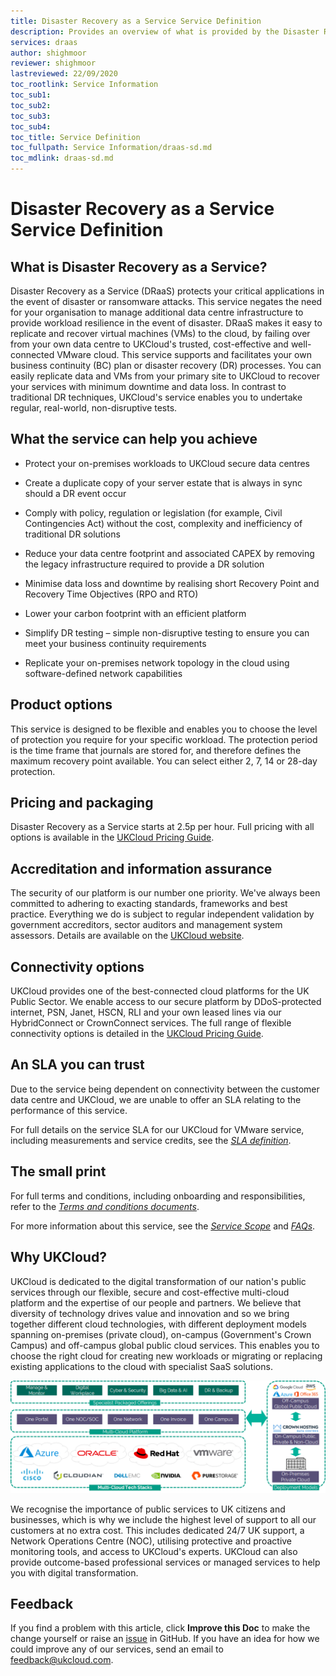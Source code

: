 ```yaml
---
title: Disaster Recovery as a Service Service Definition
description: Provides an overview of what is provided by the Disaster Recovery as a Service (DRaaS) service
services: draas
author: shighmoor
reviewer: shighmoor
lastreviewed: 22/09/2020
toc_rootlink: Service Information
toc_sub1: 
toc_sub2:
toc_sub3:
toc_sub4:
toc_title: Service Definition
toc_fullpath: Service Information/draas-sd.md
toc_mdlink: draas-sd.md
---
```


# Disaster Recovery as a Service Service Definition

## What is Disaster Recovery as a Service?

Disaster Recovery as a Service (DRaaS) protects your critical applications in the event of disaster or ransomware attacks. This service negates the need for your organisation to manage additional data centre infrastructure to provide workload resilience in the event of disaster. DRaaS makes it easy to replicate and recover virtual machines (VMs) to the cloud, by failing over from your own data centre to UKCloud's trusted, cost-effective and well-connected VMware cloud. This service supports and facilitates your own business continuity (BC) plan or disaster recovery (DR) processes. You can easily replicate data and VMs from your primary site to UKCloud to recover your services with minimum downtime and data loss. In contrast to traditional DR techniques, UKCloud's service enables you to undertake regular, real-world, non-disruptive tests.

## What the service can help you achieve

- Protect your on-premises workloads to UKCloud secure data centres

- Create a duplicate copy of your server estate that is always in sync should a DR event occur

- Comply with policy, regulation or legislation (for example, Civil Contingencies Act) without the cost, complexity and inefficiency of traditional DR solutions

- Reduce your data centre footprint and associated CAPEX by removing the legacy infrastructure required to provide a DR solution

- Minimise data loss and downtime by realising short Recovery Point and Recovery Time Objectives (RPO and RTO)

- Lower your carbon footprint with an efficient platform

- Simplify DR testing – simple non-disruptive testing to ensure you can meet your business continuity requirements

- Replicate your on-premises network topology in the cloud using software-defined network capabilities

## Product options

This service is designed to be flexible and enables you to choose the level of protection you require for your specific workload. The protection period is the time frame that journals are stored for, and therefore defines the maximum recovery point available. You can select either 2, 7, 14 or 28-day protection.

## Pricing and packaging

Disaster Recovery as a Service starts at 2.5p per hour. Full pricing with all options is available in the [UKCloud Pricing Guide](https://ukcloud.com/pricing-guide).

## Accreditation and information assurance

The security of our platform is our number one priority. We've always been committed to adhering to exacting standards, frameworks and best practice. Everything we do is subject to regular independent validation by government accreditors, sector auditors and management system assessors. Details are available on the [UKCloud website](https://ukcloud.com/governance/).

## Connectivity options

UKCloud provides one of the best-connected cloud platforms for the UK Public Sector. We enable access to our secure platform by DDoS-protected internet, PSN, Janet, HSCN, RLI and your own leased lines via our HybridConnect or CrownConnect services. The full range of flexible connectivity options is detailed in the [UKCloud Pricing Guide](https://ukcloud.com/pricing-guide).

## An SLA you can trust

Due to the service being dependent on connectivity between the customer data centre and UKCloud, we are unable to offer an SLA relating to the performance of this service.

For full details on the service SLA for our UKCloud for VMware service, including measurements and service credits, see the [*SLA definition*](../other/other-ref-sla-definition.md).

## The small print

For full terms and conditions, including onboarding and responsibilities, refer to the [*Terms and conditions documents*](../other/other-ref-terms-and-conditions.md).

For more information about this service, see the [*Service Scope*](draas-sco.md) and [*FAQs*](draas-faq.md).

## Why UKCloud?

UKCloud is dedicated to the digital transformation of our nation's public services through our flexible, secure and cost-effective multi-cloud platform and the expertise of our people and partners. We believe that diversity of technology drives value and innovation and so we bring together different cloud technologies, with different deployment models spanning on-premises (private cloud), on-campus (Government's Crown Campus) and off-campus global public cloud services. This enables you to choose the right cloud for creating new workloads or migrating or replacing existing applications to the cloud with specialist SaaS solutions.

![UKCloud services](images/ukc-services-g12.png)

We recognise the importance of public services to UK citizens and businesses, which is why we include the highest level of support to all our customers at no extra cost. This includes dedicated 24/7 UK support, a Network Operations Centre (NOC), utilising protective and proactive monitoring tools, and access to UKCloud's experts. UKCloud can also provide outcome-based professional services or managed services to help you with digital transformation.

## Feedback

If you find a problem with this article, click **Improve this Doc** to make the change yourself or raise an [issue](https://github.com/UKCloud/documentation/issues) in GitHub. If you have an idea for how we could improve any of our services, send an email to <feedback@ukcloud.com>.
